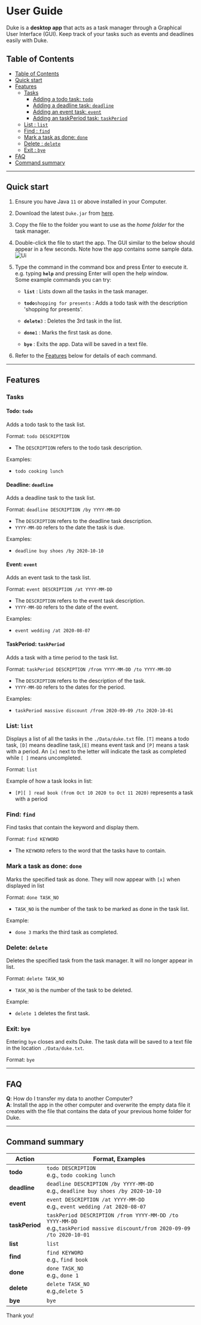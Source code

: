 # User Guide

Duke is a **desktop app** that acts as a task manager through a
Graphical User Interface (GUI). Keep track of your tasks such as events and
deadlines easily with Duke.

## Table of Contents
- [Table of Contents](#table-of-contents)
- [Quick start](#quick-start)
- [Features](#features)
    - [Tasks](#Tasks)
        - [Adding a todo task: `todo`](#todo-todo)
        - [Adding a deadline task: `deadline`](#deadline-deadline)
        - [Adding an event task: `event`](#event-event)
        - [Adding an taskPeriod task: `taskPeriod`](#taskperiod-taskperiod)
    - [List : `list`](#list-list)
    - [Find : `find`](#find-find)
    - [Mark a task as done: `done`](#mark-a-task-as-done-done)
    - [Delete : `delete`](#delete-delete)
    - [Exit : `bye`](#exit-bye)
- [FAQ](#faq)
- [Command summary](#command-summary)

--------------------------------------------------------------------------------------------------------------------

## Quick start

1. Ensure you have Java `11` or above installed in your Computer.

1. Download the latest `Duke.jar` from [here](https://github.com/Samuel-bit-prog/ip/releases).

1. Copy the file to the folder you want to use as the _home folder_ for the task manager.

1. Double-click the file to start the app. The GUI similar to the below should appear in a few seconds. Note how the 
   app contains some sample data.<br>
   ![Ui](Ui.png)

1. Type the command in the command box and press Enter to execute it. e.g. typing **`help`** and pressing 
   Enter will open the help window.<br>
   Some example commands you can try:

    * **`list`** : Lists down all the tasks in the task manager.

    * **`todo`**`shopping for presents` : Adds a todo task with the description 'shopping for presents'.

    * **`delete`**`3` : Deletes the 3rd task in the list.

    * **`done`**`1` : Marks the first task as done.

    * **`bye`** : Exits the app. Data will be saved in a text file.

1. Refer to the [Features](#features) below for details of each command.

--------------------------------------------------------------------------------------------------------------------

## Features

### Tasks

#### Todo: `todo`

Adds a todo task to the task list.

Format: `todo DESCRIPTION`
* The `DESCRIPTION` refers to the todo task description.

Examples:
* `todo cooking lunch`

#### Deadline: `deadline`

Adds a deadline task to the task list.

Format: `deadline DESCRIPTION /by YYYY-MM-DD`
* The `DESCRIPTION` refers to the deadline task description.
* `YYYY-MM-DD` refers to the date the task is due.

Examples:
* `deadline buy shoes /by 2020-10-10`

#### Event: `event`

Adds an event task to the task list.

Format: `event DESCRIPTION /at YYYY-MM-DD`
* The `DESCRIPTION` refers to the event task description.
* `YYYY-MM-DD` refers to the date of the event.

Examples:
* `event wedding /at 2020-08-07`

#### TaskPeriod: `taskPeriod`

Adds a task with a time period to the task list.

Format: `taskPeriod DESCRIPTION /from YYYY-MM-DD /to YYYY-MM-DD`
* The `DESCRIPTION` refers to the description of the task.
* `YYYY-MM-DD` refers to the dates for the period.

Examples:
* `taskPeriod massive discount /from 2020-09-09 /to 2020-10-01`

### List: `list`

Displays a list of all the tasks in the `./Data/duke.txt` file. `[T]` means a todo task,
`[D]` means deadline task,`[E]` means event task and `[P]` means a task with a period.
An `[x]` next to the letter will indicate the task as completed while `[ ]` means uncompleted.

Format: `list`

Example of how a task looks in list:
* `[P][ ] read book (from Oct 10 2020 to Oct 11 2020)` represents a task
  with a period
  
### Find: `find`

Find tasks that contain the keyword and display them.

Format: `find KEYWORD`
* The `KEYWORD` refers to the word that the tasks have to contain.

### Mark a task as done: `done`
Marks the specified task as done. They will now appear with `[x]` when 
displayed in list

Format: `done TASK_NO`

* `TASK_NO` is the number of the task to be marked as done in the task list.

Example:
* `done 3` marks the third task as completed.

### Delete: `delete`

Deletes the specified task from the task manager. It will no longer appear in list.

Format: `delete TASK_NO`

* `TASK_NO` is the number of the task to be deleted.

Example:
* `delete 1` deletes the first task.

### Exit: `bye`

Entering `bye` closes and exits Duke. The task data will be saved to a text file in the location `./Data/duke.txt`.

Format: `bye`

--------------------------------------------------------------------------------------------------------------------

## FAQ

**Q**: How do I transfer my data to another Computer?<br>
**A**: Install the app in the other computer and overwrite the empty data file it creates with the file that contains 
the data of your previous home folder for Duke.

--------------------------------------------------------------------------------------------------------------------

## Command summary

Action | Format, Examples
--------|------------------
**todo** | `todo DESCRIPTION` <br> e.g., `todo cooking lunch`
**deadline** | `deadline DESCRIPTION /by YYYY-MM-DD` <br> e.g., `deadline buy shoes /by 2020-10-10`
**event** | `event DESCRIPTION /at YYYY-MM-DD` <br> e.g., `event wedding /at 2020-08-07`
**taskPeriod** | `taskPeriod DESCRIPTION /from YYYY-MM-DD /to YYYY-MM-DD` <br> e.g.,`taskPeriod massive discount/from 2020-09-09 /to 2020-10-01`
**list** | `list`
**find** | `find KEYWORD` <br> e.g., `find book`
**done** | `done TASK_NO` <br> e.g., `done 1`
**delete** | `delete TASK_NO`<br> e.g.,`delete 5`
**bye** | `bye`

Thank you!
